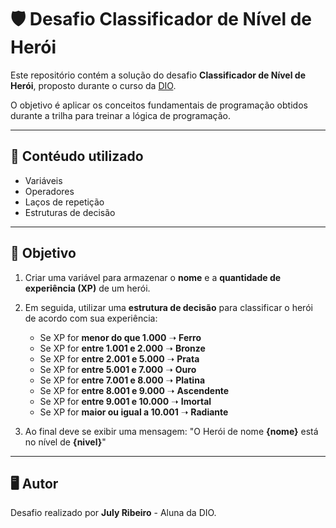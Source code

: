 # 🛡️ Desafio Classificador de Nível de Herói

Este repositório contém a solução do desafio **Classificador de Nível de Herói**, proposto durante o curso da [DIO](https://www.dio.me/). 

O objetivo é aplicar os conceitos fundamentais de programação obtidos durante a trilha para treinar a lógica de programação.

---

## 📌 Contéudo utilizado
- Variáveis  
- Operadores  
- Laços de repetição  
- Estruturas de decisão  

---

## 🎯 Objetivo

1) Criar uma variável para armazenar o **nome** e a **quantidade de experiência (XP)** de um herói.  

2) Em seguida, utilizar uma **estrutura de decisão** para classificar o herói de acordo com sua experiência:

    - Se XP for **menor do que 1.000** ➝ **Ferro**  
    - Se XP for **entre 1.001 e 2.000** ➝ **Bronze**  
    - Se XP for **entre 2.001 e 5.000** ➝ **Prata**  
    - Se XP for **entre 5.001 e 7.000** ➝ **Ouro**  
    - Se XP for **entre 7.001 e 8.000** ➝ **Platina**  
    - Se XP for **entre 8.001 e 9.000** ➝ **Ascendente**  
    - Se XP for **entre 9.001 e 10.000** ➝ **Imortal**  
    - Se XP for **maior ou igual a 10.001** ➝ **Radiante**  

3) Ao final deve se exibir uma mensagem:
"O Herói de nome **{nome}** está no nível de **{nivel}**"
---

## 🖥️ Autor

Desafio realizado por **July Ribeiro** - Aluna da DIO.
